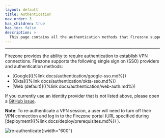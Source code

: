 ```yaml
---
layout: default
title: Authentication
nav_order: 3
has_children: true
has_toc: false
description: >
  This page contains all the authentication methods that Firezone supports.
---
```

---

Firezone provides the ability to require authentication to establish VPN connections.
Firezone supports the following single sign on (SSO) providers and authentication
methods:

* [Google]({%link docs/authentication/google-sso.md%})
* [Okta]({%link docs/authentication/okta-sso.md%})
* [Web (default)]({%link docs/authentication/web-auth.md%})

If you currently use an identity provider that is not listed above,
please open a
[GitHub issue](https://github.com/firezone/firezone/issues).

**Note**: To re-authenticate a VPN session, a user will need to turn off their
VPN connection and log in to the Firezone portal (URL specified during
[deployment]({%link docs/deploy/prerequisites.md%})
).

![re-authenticate](https://user-images.githubusercontent.com/52545545/155812962-9b8688c1-00af-41e4-96c3-8fb52f840aed.gif){:width="600"}
